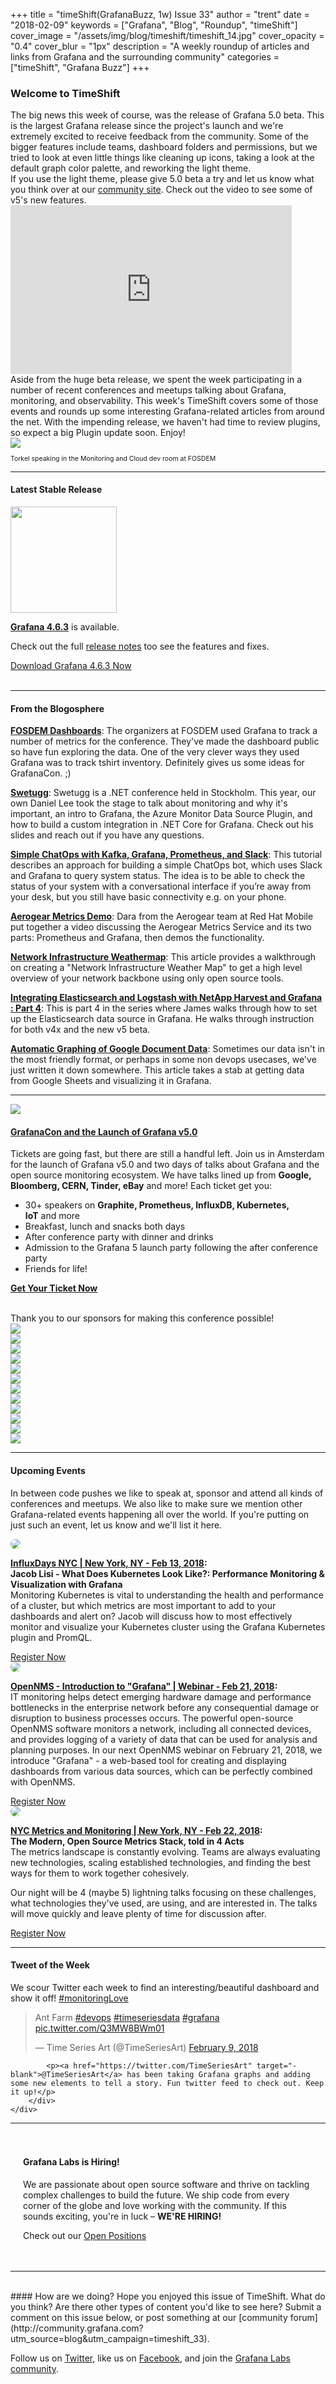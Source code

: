+++
title = "timeShift(GrafanaBuzz, 1w) Issue 33"
author = "trent"
date = "2018-02-09"
keywords = ["Grafana", "Blog", "Roundup", "timeShift"]
cover_image = "/assets/img/blog/timeshift/timeshift_14.jpg"
cover_opacity = "0.4"
cover_blur = "1px"
description = "A weekly roundup of articles and links from Grafana and the surrounding community"
categories = ["timeShift", "Grafana Buzz"]
+++

### Welcome to TimeShift
<div class="row row--no-gutters blog-plugin-grid">
	<div class="col col--sm-6">
		The big news this week of course, was the release of Grafana 5.0 beta. This is the largest Grafana release since the project's launch and we're extremely excited to receive feedback from the community. Some of the bigger features include teams, dashboard folders and permissions, but we tried to look at even little things like cleaning up icons, taking a look at the default graph color palette, and reworking the light theme. <br />If you use the light theme, please give 5.0 beta a try and let us know what you think over at our <a href="http://community.grafana.com?utm_source=blog&utm_campaign=timeshift_31" target="_blank">community site</a>. Check out the video to see some of v5's new features.
	</div>
	<div class="col col--sm-6">
		<iframe width="450" height="270" src="https://www.youtube.com/embed/Izr0IBgoTZQ?rel=0&amp;" frameborder="0" allow="autoplay; encrypted-media" allowfullscreen=""></iframe>
	</div>
</div>

<div class="row row--no-gutters blog-plugin-grid">
	<div class="col col--sm-6">
		Aside from the huge beta release, we spent the week participating in a number of recent conferences and meetups talking about Grafana, monitoring, and observability. This week's TimeShift covers some of those events and rounds up some interesting Grafana-related articles from around the net. With the impending release, we haven't had time to review plugins, so expect a big Plugin update soon. Enjoy! 
	</div>
	<div class="col col--sm-6">
		<img src="/assets/img/blog/timeshift/fosdem_devroom.jpg" />
		<p style="font-size: 75%;">Torkel speaking in the Monitoring and Cloud dev room at FOSDEM</p>
	</div>
</div>

<hr />

#### Latest Stable Release
<div class="row row--no-gutters blog-plugin-grid">
	<div class="col col--sm-3">
		<img src="/assets/img/blog/timeshift/grafana_release_icon.png" width="170" />
	</div>
	<div class="col col--sm-9">
		<p>
			<strong><a href="https://grafana.com/grafana/download/?utm_source=blog&utm_campaign=timeshift_32" target="_blank">Grafana 4.6.3</a></strong> is available.
		</p> 
		<p>
			Check out the full <a href="https://community.grafana.com/t/release-notes-v4-6-x/3179" target="_blank">release notes</a> too see the features and fixes.
		</p>
		<a href="https://grafana.com/grafana/download/?utm_source=blog&utm_campaign=timeshift_32" target="_blank" class="btn btn--primary">Download Grafana 4.6.3 Now</a>
	</div>
</div>


<br />
<hr />

#### From the Blogosphere
[**FOSDEM Dashboards**](https://dashboard.fosdem.org/dashboard/db/swag?orgId=1&from=1517639447075&to=1517684364182): The organizers at FOSDEM used Grafana to track a number of metrics for the conference. They've made the dashboard public so have fun exploring the data. One of the very clever ways they used Grafana was to track tshirt inventory. Definitely gives us some ideas for GrafanaCon. ;)

[**Swetugg**](https://docs.google.com/presentation/d/1p36PK9tGgyZAXkzZK-Vc_kRxfGcWxtF5MEjCrc1AwC8/edit#slide=id.p): Swetugg is a .NET conference held in Stockholm. This year, our own Daniel Lee took the stage to talk about monitoring and why it's important, an intro to Grafana, the Azure Monitor Data Source Plugin, and how to build a custom integration in .NET Core for Grafana. Check out his slides and reach out if you have any questions.

[**Simple ChatOps with Kafka, Grafana, Prometheus, and Slack**](https://hackernoon.com/simple-chatops-with-kafka-grafana-prometheus-and-slack-764ece59e707): This tutorial describes an approach for building a simple ChatOps bot, which uses Slack and Grafana to query system status. The idea is to be able to check the status of your system with a conversational interface if you’re away from your desk, but you still have basic connectivity e.g. on your phone.

[**Aerogear Metrics Demo**](https://www.youtube.com/watch?v=xWFWUcuZPaQ): Dara from the Aerogear team at Red Hat Mobile put together a video discussing the Aerogear Metrics Service and its two parts: Prometheus and Grafana, then demos the functionality.

[**Network Infrastructure Weathermap**](http://www.blog.labouardy.com/network-infrastructure-weathermap/): This article provides a walkthrough on creating a "Network Infrastructure Weather Map" to get a high level overview of your network backbone using only open source tools.

[**Integrating Elasticsearch and Logstash with NetApp Harvest and Grafana : Part 4**](https://storagedevops.blogspot.com/2018/02/integrating-elasticsearch-and-logstash.html): This is part 4 in the series where James walks through how to set up the Elasticsearch data source in Grafana. He walks through instruction for both v4x and the new v5 beta.

[**Automatic Graphing of Google Document Data**](https://github.com/lovelaced/graphing_fun): Sometimes our data isn't in the most friendly format, or perhaps in some non devops usecases, we've just written it down somewhere. This article takes a stab at getting data from Google Sheets and visualizing it in Grafana.

<hr />

<div class="row row--md-gutters blog-plugin-grid">
	<div class="col col--sm-3 blog-plugin-grid__item">
		<img style="border-radius: 0;" src="/assets/img/blog/timeshift/grafanacon_eu_announcement.png" />
	</div>
	<div class="col col--sm-9 blog-plugin-grid__item grafanacon">
		<h4><a href="https://ti.to/grafanacon/grafanacon-eu/with/mzbin4ciuxq" target="_blank">GrafanaCon and the Launch of Grafana v5.0</a></h4>
		<p>
			Tickets are going fast, but there are still a handful left. Join us in Amsterdam for the launch of Grafana v5.0 and two days of talks about Grafana and the open source monitoring ecosystem. We have talks lined up from <strong>Google, Bloomberg, CERN, Tinder, eBay</strong> and more! Each ticket get you:
		</p>
			<ul>
				<li>30+ speakers on <strong>Graphite, Prometheus, InfluxDB, Kubernetes, IoT</strong> and more</li>
				<li>Breakfast, lunch and snacks both days</li>
				<li>After conference party with dinner and drinks</li>
				<li>Admission to the Grafana 5 launch party following the after conference party</li>
				<li>Friends for life!</li>
			</ul>
		<p>
			<a class="btn btn--grafanacon" href="https://ti.to/grafanacon/grafanacon-eu/with/mzbin4ciuxq" target="_blank"><strong>Get Your Ticket Now</strong></a>
		</p>
	</div>
</div>
<br />
<div class="sponsors">
		<div class="row row--md-gutters text-center">
			<div class="col col--sm-12 text-center">
				<div class="sponsor-header">Thank you to our sponsors for making this conference possible!</div>
			</div>
		</div>
		<div class="row row--md-gutters text-center">
			<div class="col col--sm-3">
				<a href="https://www.cncf.io/" target="_blank"><img class="speaker-logo" src="/assets/img/blog/timeshift/grafanacon/logos/cncf_logo.png" /></a>
			</div>
			<div class="col col--sm-3">
				<a href="http://circonus.com/" target="_blank"><img class="speaker-logo" src="/assets/img/blog/timeshift/grafanacon/logos/iron_db_logo.png" /></a>
			</div>
			<div class="col col--sm-3">
				<a href="http://cloud.google.com" target="_blank"><img class="speaker-logo" src="/assets/img/blog/timeshift/grafanacon/logos/google_cloud_logo.png" /></a>
			</div>
			<div class="col col--sm-3">
				<a href="http://weave.works" target="_blank"><img class="speaker-logo" src="/assets/img/blog/timeshift/grafanacon/logos/weaveworks_logo.png" /></a>
			</div>
		</div>
		<div class="row row--md-gutters">
			<div class="col col--sm-3 text-center">
				<a href="http://ns1.com" target="_blank"><img class="speaker-logo" src="/assets/img/blog/timeshift/grafanacon/logos/ns1_logo.png" /></a>
			</div>
			<div class="col col--sm-3 text-center">
				<a href="http://percona.com" target="_blank"><img class="speaker-logo" src="/assets/img/blog/timeshift/grafanacon/logos/percona_logo.png" /></a>
			</div>
			<div class="col col--sm-3 text-center">
				<a href="http://influxdata.com" target="_blank"><img class="speaker-logo" src="/assets/img/blog/timeshift/grafanacon/logos/influx_data_logo.png" /></a>
			</div>
			<div class="col col--sm-3 text-center">
				<a href="http://victorops.com" target="_blank"><img class="speaker-logo" src="/assets/img/blog/timeshift/grafanacon/logos/victorops_logo.png" /></a>
			</div>
		</div>
		<div class="row row--md-gutters">
			<div class="col col--sm-3 text-center">
				<a href="http://packet.net" target="_blank"><img class="speaker-logo" src="/assets/img/blog/timeshift/grafanacon/logos/packet_logo.png" /></a>
			</div>
			<div class="col col--sm-3 text-center">
				<a href="http://timescale.com" target="_blank"><img class="speaker-logo" src="/assets/img/blog/timeshift/grafanacon/logos/timescale_logo.png" /></a>
			</div>
			<div class="col col--sm-3 text-center">
				<a href="http://kausal.co" target="_blank"><img class="speaker-logo" src="/assets/img/blog/timeshift/grafanacon/logos/kausal_logo.png" /></a>
			</div>
			<div class="col col--sm-3 text-center">
				<a href="http://robustperception.com" target="_blank"><img class="speaker-logo" src="/assets/img/blog/timeshift/grafanacon/logos/robust_perception_logo.png" /></a>
			</div>
		</div>
	</div>

<hr />

#### Upcoming Events
In between code pushes we like to speak at, sponsor and attend all kinds of conferences and meetups. We also like to make sure we mention other Grafana-related events happening all over the world. If you're putting on just such an event, let us know and we'll list it here.

<div class="blog-plugin">
	<div class="row row--md-gutters blog-plugin-grid">
		<div class="col col--md-3">
			<img style="border-radius: 50%;" class="large" src="/assets/img/blog/timeshift/influxdays.png" />
		</div>
		<div class="col col--md-8 col--sm-offset-1">
			<p><strong><a href="https://influxdays.com/" target="_blank">InfluxDays NYC | New York, NY - Feb 13, 2018</a>:</strong>
			<br /><strong>Jacob Lisi - What Does Kubernetes Look Like?: Performance Monitoring & Visualization with Grafana</strong><br />
			Monitoring Kubernetes is vital to understanding the health and performance of a cluster, but which metrics are most important to add to your dashboards and alert on? Jacob will discuss how to most effectively monitor and visualize your Kubernetes cluster using the Grafana Kubernetes plugin and PromQL. 
			</p>
			<a href="https://influxdays.com/" target="_blank" class="btn btn--outline">Register Now</a>
		</div>
	</div>
	<div class="row row--md-gutters blog-plugin-grid">
		<div class="col col--md-3">
			<img style="border-radius: 50%;" class="large" src="/assets/img/blog/timeshift/webinar.png" />
		</div>
		<div class="col col--md-8 col--sm-offset-1">
			<p><strong><a href="https://www.nethinks.com/blog/it-ueberwachung/opennms-webinar-am-21-februar-einfuehrung-in-grafana/" target="_blank">OpenNMS - Introduction to "Grafana" | Webinar - Feb 21, 2018</a>:</strong><br />IT monitoring helps detect emerging hardware damage and performance bottlenecks in the enterprise network before any consequential damage or disruption to business processes occurs. The powerful open-source OpenNMS software monitors a network, including all connected devices, and provides logging of a variety of data that can be used for analysis and planning purposes. In our next OpenNMS webinar on February 21, 2018, we introduce "Grafana" - a web-based tool for creating and displaying dashboards from various data sources, which can be perfectly combined with OpenNMS.
			</p>
			<a href="https://www.nethinks.com/blog/it-ueberwachung/opennms-webinar-am-21-februar-einfuehrung-in-grafana/" target="_blank" class="btn btn--outline">Register Now</a>
		</div>
	</div>
	<div class="row row--md-gutters blog-plugin-grid">
		<div class="col col--md-3">
			<img style="border-radius: 50%;" class="large" src="/assets/img/blog/timeshift/meetup.jpg" />
		</div>
		<div class="col col--md-8 col--sm-offset-1">
			<p><strong><a href="https://www.meetup.com/NYC-Metrics-and-Monitoring/events/247433075/" target="_blank">NYC Metrics and Monitoring | New York, NY - Feb 22, 2018</a>:</strong> <strong><br />The Modern, Open Source Metrics Stack, told in 4 Acts</strong><br />The metrics landscape is constantly evolving. Teams are always evaluating new technologies, scaling established technologies, and finding the best ways for them to work together cohesively.</p>
			<p>
				Our night will be 4 (maybe 5) lightning talks focusing on these challenges, what technologies they've used, are using, and are interested in. The talks will move quickly and leave plenty of time for discussion after.
			</p>
			<a href="https://www.meetup.com/NYC-Metrics-and-Monitoring/events/247433075/" target="_blank" class="btn btn--outline">Register Now</a>
		</div>
	</div>
</div>
<hr />

<div>
	<div class="row row--no-gutters">
		<div class="col col--sm-12">
			<h4>Tweet of the Week</h4>
			We scour Twitter each week to find an interesting/beautiful dashboard and show it off! <a href="https://twitter.com/hashtag/monitoringlove?src=hash" target="_blank">#monitoringLove</a>
			<blockquote class="twitter-tweet" data-lang="en"><p lang="en" dir="ltr">Ant Farm <a href="https://twitter.com/hashtag/devops?src=hash&amp;ref_src=twsrc%5Etfw">#devops</a> <a href="https://twitter.com/hashtag/timeseriesdata?src=hash&amp;ref_src=twsrc%5Etfw">#timeseriesdata</a> <a href="https://twitter.com/hashtag/grafana?src=hash&amp;ref_src=twsrc%5Etfw">#grafana</a> <a href="https://t.co/Q3MW8BWm01">pic.twitter.com/Q3MW8BWm01</a></p>&mdash; Time Series Art (@TimeSeriesArt) <a href="https://twitter.com/TimeSeriesArt/status/962031290043195392?ref_src=twsrc%5Etfw">February 9, 2018</a></blockquote>
	<script async src="https://platform.twitter.com/widgets.js" charset="utf-8"></script>

			<p><a href="https://twitter.com/TimeSeriesArt" target="-blank">@TimeSeriesArt</a> has been taking Grafana graphs and adding some new elements to tell a story. Fun twitter feed to check out. Keep it up!</p>
		</div>
	</div>
</div>

<hr />

<div style=" padding: 20px; background: url(/assets/img/blog/timeshift/polygon_texture_black.jpg); background-size: cover; border-radius: 4px;">
	<h4>Grafana Labs is Hiring!</h4>
	<p>We are passionate about open source software and thrive on tackling complex challenges to build the future. We ship code from every corner of the globe and love working with the community. If this sounds exciting, you're in luck – <strong>WE'RE HIRING!</strong></p>
	<p>Check out our <a class="btn btn-outline" href="https://grafana.com/about/hiring?utm_source=blog&utm_campaign=timeshift_33" target="_blank">Open Positions</a></p>
</div>


<hr />
<br />
#### How are we doing?
Hope you enjoyed this issue of TimeShift. What do you think? Are there other types of content you'd like to see here? Submit a comment on this issue below, or post something at our [community forum](http://community.grafana.com?utm_source=blog&utm_campaign=timeshift_33).

Follow us on [Twitter](http://twitter.com/grafana), like us on [Facebook](http://facebook.com/grafana), and join the [Grafana Labs community](http://grafana.com/signup?utm_source=blog&utm_campaign=timeshift_33).



